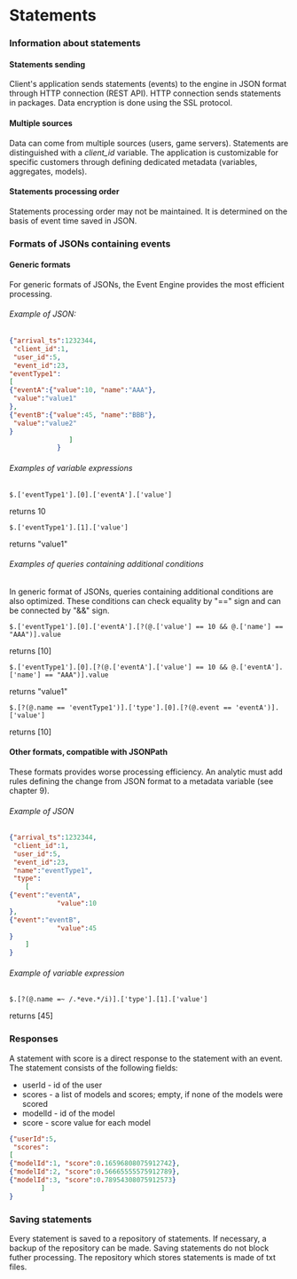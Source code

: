 # Statements #
### Information about statements ###
#### Statements sending ####
Client's application sends statements (events) to the engine in JSON format through HTTP connection (REST API). HTTP connection sends statements in packages. Data encryption is done using the SSL protocol.
#### Multiple sources ####
Data can come from multiple sources (users, game servers). Statements are distinguished with a *client_id* variable. The application is customizable for specific customers through defining dedicated metadata (variables, aggregates, models).
#### Statements processing order ####
Statements processing order may not be maintained. It is determined on the basis of event time saved in JSON.
### Formats of JSONs containing events ###
#### Generic formats ####
For generic formats of JSONs, the Event Engine provides the most efficient processing.

###### Example of JSON: ######
```json
{"arrival_ts":1232344,  
 "client_id":1, 
 "user_id":5, 
 "event_id":23,
"eventType1":
[
{"eventA":{"value":10, "name":"AAA"},
 "value":"value1"
},
{"eventB":{"value":45, "name":"BBB"},
 "value":"value2" 		
}
			   ]
			}
```
###### Examples of variable expressions ######
```
$.['eventType1'].[0].['eventA'].['value']
``` 
returns 10

```
$.['eventType1'].[1].['value']
``` 
returns "value1"

###### Examples of queries containing additional conditions ######
In generic format of JSONs, queries containing additional conditions are also optimized. These conditions can check equality by "==" sign and can be connected by "&&" sign.

```
$.['eventType1'].[0].['eventA'].[?(@.['value'] == 10 && @.['name'] == "AAA")].value
```
 returns [10]

```
$.['eventType1'].[0].[?(@.['eventA'].['value'] == 10 && @.['eventA'].['name'] == "AAA")].value
```
 returns "value1"

```
$.[?(@.name == 'eventType1')].['type'].[0].[?(@.event == 'eventA')].['value']
```
 returns [10]

#### Other formats, compatible with JSONPath ####
These formats provides worse processing efficiency. An analytic must add rules defining the change from JSON format to a metadata variable (see chapter 9).

###### Example of JSON ######
```json
{"arrival_ts":1232344,  
 "client_id":1, 
 "user_id":5, 
 "event_id":23,
 "name":"eventType1",
 "type":
 	[
{"event":"eventA",
 	 	    "value":10
},
{"event":"eventB",
 	 	    "value":45
}
 	]
}
```

###### Example of variable expression ######
```
$.[?(@.name =~ /.*eve.*/i)].['type'].[1].['value']
```
returns [45]

### Responses ###
A statement with score is a direct response to the statement with an event.
The statement consists of the following fields:

- userId - id of the user
- scores - a list of models and scores; empty, if none of the models were scored
- modelId - id of the model
- score - score value for each model

```json
{"userId":5, 
 "scores":
[ 
{"modelId":1, "score":0.16596808075912742},
{"modelId":2, "score":0.56665555575912789},
{"modelId":3, "score":0.78954308075912573}
    	]
}
```

### Saving statements ###
Every statement is saved to a repository of statements. If necessary, a backup of the repository can be made. Saving statements do not block futher processing. The repository which stores statements is made of txt files.